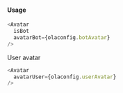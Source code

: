 #### Usage

```js
<Avatar
  isBot
  avatarBot={olaconfig.botAvatar}
/>
```

User avatar
```js
<Avatar
  avatarUser={olaconfig.userAvatar}
/>
```